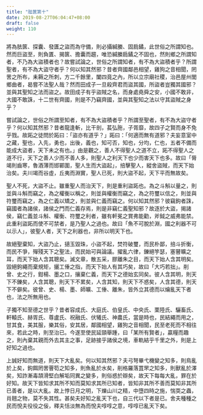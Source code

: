 ```yaml
---
title: "胠篋第十"
date: 2019-08-27T06:04:47+08:00
draft: false
weight: 110
---
```




將為胠篋、探囊、發匱之盜而為守備，則必攝緘縢、固扃鐍，此世俗之所謂知也。然而巨盜至，則負匱、揭篋、擔囊而趨，唯恐緘縢扃鐍之不固也，然則鄉之所謂知者，不乃為大盜積者也？故嘗試論之，世俗之所謂知者，有不為大盜積者乎？所謂聖者，有不為大盜守者乎？何以知其然邪？昔者齊國鄰邑相望，雞狗之音相聞，罔罟之所布，耒耨之所刺，方二千餘里，闔四竟之內，所以立宗廟社稷，治邑屋州閭鄉曲者，曷嘗不法聖人哉？然而田成子一旦殺齊君而盜其國，所盜者豈獨其國邪？並與其聖知之法而盜之。故田成子有乎盜賊之名，而身處堯舜之安，小國不敢非，大國不敢誅，十二世有齊國，則是不乃竊齊國，並與其聖知之法以守其盜賊之身乎？

嘗試論之，世俗之所謂至知者，有不為大盜積者乎？所謂至聖者，有不為大盜守者乎？何以知其然邪？昔者龍逢斬，比干剖，萇弘胣，子胥靡，故四子之賢而身不免乎戮。故跖之徒問於跖曰：「<span class="text-secondary">盜亦有道乎？</span>」跖曰：「<span class="text-secondary">何適而無有道邪？夫妄意室中之藏，聖也，入先，勇也，出後，義也，知可否，知也，分均，仁也，五者不備而能成大盜者，天下未之有也。</span>」由是觀之，善人不得聖人之道不立，跖不得聖人之道不行，天下之善人少而不善人多，則聖人之利天下也少而害天下也多。故曰「脣竭則齒寒，魯酒薄而邯鄲圍，聖人生而大盜起」，掊擊聖人，縱舍盜賊，而天下始治矣。夫川竭而谷虛，丘夷而淵實，聖人已死，則大盜不起，天下平而無故矣。

聖人不死，大盜不止。雖重聖人而治天下，則是重利盜跖也。為之斗斛以量之，則並與斗斛而竊之，為之權衡以稱之，則並與權衡而竊之，為之符璽以信之，則並與符璽而竊之，為之仁義以矯之，則並與仁義而竊之。何以知其然邪？彼竊鉤者誅，竊國者為諸侯，諸侯之門而仁義存焉，則是非竊仁義聖知邪？故逐於大盜，揭諸侯，竊仁義並斗斛、權衡、符璽之利者，雖有軒冕之賞弗能勸，斧鉞之威弗能禁。此重利盜跖而使不可禁者，是乃聖人之過也。故曰「魚不可脫於淵，國之利器不可以示人」，彼聖人者，天下之利器也，非所以明天下也。

故絕聖棄知，大盜乃止，擿玉毀珠，小盜不起，焚符破璽，而民朴鄙，掊斗折衡，而民不爭，殫殘天下之聖法，而民始可與論議。擢亂六律，鑠絕竽瑟，塞瞽曠之耳，而天下始人含其聰矣。滅文章，散五采，膠離朱之目，而天下始人含其明矣。毀絕鉤繩而棄規矩，攦工倕之指，而天下始人有其巧矣，故曰「大巧若拙」。削曾、史之行，鉗楊、墨之口，攘棄仁義，而天下之德始玄同矣。彼人含其明，則天下不鑠矣，人含其聰，則天下不累矣，人含其知，則天下不惑矣，人含其德，則天下不僻矣。彼曾、史、楊、墨、師曠、工倕、離朱，皆外立其德而以爚亂天下者也，法之所無用也。

子獨不知至德之世乎？昔者容成氏、大庭氏、伯皇氏、中央氏、栗陸氏、驪畜氏、軒轅氏、赫胥氏、尊盧氏、祝融氏、伏犧氏、神農氏，當是時也，民結繩而用之，甘其食，美其服，樂其俗，安其居，鄰國相望，雞狗之音相聞，民至老死而不相往來，若此之時，則至治已。今遂至使民延頸舉踵，曰「某所有賢者」，贏糧而趣之，則內棄其親而外去其主之事，足跡接乎諸侯之境，車軌結乎千里之外，則是上好知之過也。

上誠好知而無道，則天下大亂矣。何以知其然邪？夫弓弩畢弋機變之知多，則鳥亂於上矣，鉤餌罔罟罾笱之知多，則魚亂於水矣，削格羅落罝罘之知多，則獸亂於澤矣，知詐漸毒頡滑堅白解垢同異之變多，則俗惑於辯矣，故天下每每大亂，罪在於好知。故天下皆知求其所不知而莫知求其所已知者，皆知非其所不善而莫知非其所已善者，是以大亂。故上悖日月之明，下爍山川之精，中墮四時之施，惴耎之蟲，肖翹之物，莫不失其性。甚矣夫好知之亂天下也，自三代以下者是已。舍夫種種之民而悅夫役役之佞，釋夫恬淡無為而悅夫啍啍之意，啍啍已亂天下矣。